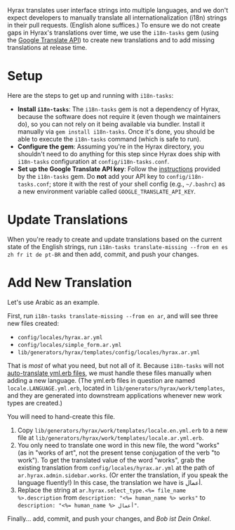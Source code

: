 Hyrax translates user interface strings into multiple languages, and we don't expect developers to manually translate all internationalization (i18n) strings in their pull requests. (English alone suffices.) To ensure we do not create gaps in Hyrax's translations over time, we use the `i18n-tasks` gem (using the [Google Translate API](https://cloud.google.com/translate/)) to create new translations and to add missing translations at release time.

# Setup

Here are the steps to get up and running with `i18n-tasks`:

* **Install `i18n-tasks`**: The `i18n-tasks` gem is not a dependency of Hyrax, because the software does not require it (even though we maintainers do), so you can not rely on it being available via bundler. Install it manually via `gem install i18n-tasks`. Once it's done, you should be able to execute the `i18n-tasks` command (which is safe to run).
* **Configure the gem**: Assuming you're in the Hyrax directory, you shouldn't need to do anything for this step since Hyrax does ship with `i18n-tasks` configuration at `config/i18n-tasks.conf`.
* **Set up the Google Translate API key**: Follow the [instructions](https://github.com/glebm/i18n-tasks#google-translate) provided by the `i18n-tasks` gem. Do **not** add your API key to `config/i18n-tasks.conf`; store it with the rest of your shell config (e.g., `~/.bashrc`) as a new environment variable called `GOOGLE_TRANSLATE_API_KEY`.

# Update Translations

When you're ready to create and update translations based on the current state of the English strings, run `i18n-tasks translate-missing --from en es zh fr it de pt-BR` and then add, commit, and push your changes.

# Add New Translation

Let's use Arabic as an example.

First, run `i18n-tasks translate-missing --from en ar`, and will see three new files created: 

* `config/locales/hyrax.ar.yml`
* `config/locales/simple_form.ar.yml`
* `lib/generators/hyrax/templates/config/locales/hyrax.ar.yml`

That is *most* of what you need, but not all of it. Because `i18n-tasks` will not [auto-translate yml.erb files](https://github.com/glebm/i18n-tasks/issues/253), we must handle these files manually when adding a new language. (The yml.erb files in question are named `locale.LANGUAGE.yml.erb`, located in `lib/generators/hyrax/work/templates`, and they are generated into downstream applications whenever new work types are created.)

You will need to hand-create this file. 

1. Copy `lib/generators/hyrax/work/templates/locale.en.yml.erb` to a new file at `lib/generators/hyrax/work/templates/locale.ar.yml.erb`.
2. You only need to translate one word in this new file, the word "works" (as in "works of art", not the present tense conjugation of the verb "to work"). To get the translated value of the word "works", grab the existing translation from `config/locales/hyrax.ar.yml` at the path of `ar.hyrax.admin.sidebar.works`. (Or enter the translation, if you speak the language fluently!) In this case, the translation we have is أعمال.
3. Replace the string at `ar.hyrax.select_type.<%= file_name %>.description` from `description: "<%= human_name %> works"` to `description: "<%= human_name %> أعمال"`.

Finally... add, commit, and push your changes, and *Bob ist Dein Onkel*.